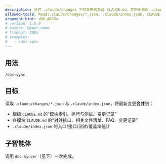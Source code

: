 ```yaml
---
description: 合并 .claude/changes 下的变更到各级 CLAUDE.md，并同步更新 .claude/index.json
allowed-tools: Read(.claude/changes/*.json, .claude/index.json, CLAUDE.md, **/CLAUDE.md), Write(CLAUDE.md, **/CLAUDE.md, .claude/index.json)
argument-hint: <NO_ARGS>
# version: 1.0.0
# author: @your_name
# timeout: 300s
# examples:
#   - /doc-sync
---
```


## 用法
`/doc-sync`

## 目标
读取 `.claude/changes/*.json` 与 `.claude/index.json`，将最新变更**合并**到：
- 根级 `CLAUDE.md` 的“模块索引、运行与测试、变更记录”
- 各模块 `CLAUDE.md` 的“对外接口、相关文件清单、FAQ、变更记录”
- `.claude/index.json` 的入口/接口/测试/覆盖率统计

## 子智能体
调用 `doc-syncer`（见下）一次完成。